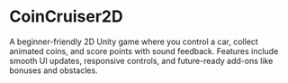# CoinCruiser2D
 A beginner-friendly 2D Unity game where you control a car, collect animated coins, and score points with sound feedback. Features include smooth UI updates, responsive controls, and future-ready add-ons like bonuses and obstacles.

